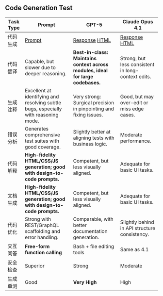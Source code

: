 ## Code Generation Test
| Task Type | Prompt | GPT-5 | Claude Opus 4.1 |
|-----------|----------------------|------------------|---------------|
| 代码生成 | [Prompt](./prompts-completion.txt) | [Response](./response-gpt5-completion.txt) [HTML](./response-gpt5-completion.html) | [Response](./response-claude41-completion.txt) [HTML](./response-claude41-completion.html) |
| 代码翻译 | Capable, but slower due to deeper reasoning. | **Best-in-class: Maintains context across modules, ideal for large codebases.** | Strong, but less consistent in long-context edits. |
| 生成注释 | Excellent at identifying and resolving subtle bugs, especially with reasoning mode. | Very strong: Surgical precision in pinpointing and fixing issues. | Good, but may over-edit or miss edge cases. |
| 错误分析 | Generates comprehensive test suites with good coverage. | Slightly better at aligning tests with business logic. | Moderate performance. |
| 代码解释 | **High-fidelity HTML/CSS/JS generation; good with design-to-code prompts.** | Competent, but less visually aligned. | Adequate for basic UI tasks. |
| 文档生成 | **High-fidelity HTML/CSS/JS generation; good with design-to-code prompts.** | Competent, but less visually aligned. | Adequate for basic UI tasks. |
| 代码优化 | Strong with REST/GraphQL scaffolding and error handling. | Comparable, with better documentation generation. | Slightly behind in API structure consistency. |
| 交互问答 | **Free-form function calling** | Bash + file editing tools | Same as 4.1 |
| 安全检查 | Superior | Strong | Moderate |
| 生成单测 | Good | **Very High** | High |